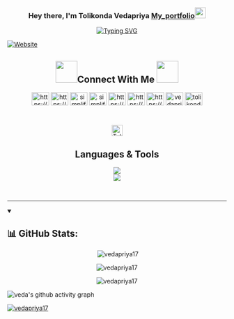 <h3 align="center">Hey there, I'm Tolikonda Vedapriya <a href="https://vedapriya17.github.io/My_portfolio/">My_portfolio<a><img src="https://media.giphy.com/media/hvRJCLFzcasrR4ia7z/giphy.gif" width="25px"></h3>
<p align="center" ><a href="https://git.io/typing-svg"><img src="https://readme-typing-svg.herokuapp.com?font=Fira+Code&weight=700&pause=1000&center=true&vCenter=true&random=false&width=535&lines=Web+Developer;Full+Stack+Developer;Wordpress+Developer" alt="Typing SVG" /></a></p>
    
[![Website](https://img.shields.io/website?style=for-the-badge&up_message=Tolikonda%20vedapriya&url=https%3A%2F%2Fvedapriya17.github.io/My_portfolio%2F)](https://vedapriya17.github.io/My_portfolio/)
<h2 align="center"> <img src="https://raw.githubusercontent.com/ShahriarShafin/ShahriarShafin/main/Assets/handshake.gif" width="50"/>Connect With Me <img src="https://raw.githubusercontent.com/ShahriarShafin/ShahriarShafin/main/Assets/handshake.gif" width="50"/></h2>

<p align="center">
<a href="https://vedapriya17.github.io/My_portfolio/" target="blank"><img align="center" src="https://img.icons8.com/?size=512&id=n9d0Hm43JCPK&format=png" alt="https://dev.to/shinchancode" height="30" width="40" /></a>
<a href="https://www.linkedin.com/in/veda-priya-8524b8259/" target="blank"><img align="center" src="https://raw.githubusercontent.com/rahuldkjain/github-profile-readme-generator/master/src/images/icons/Social/linked-in-alt.svg" alt="https://www.linkedin.com/in/veda-priya-8524b8259/" height="30" width="40" /></a>
<a href="https://www.instagram.com/priyuu.__17" target="blank"><img align="center" src="https://raw.githubusercontent.com/rahuldkjain/github-profile-readme-generator/master/src/images/icons/Social/instagram.svg" alt="simplified_learner" height="30" width="40" /></a>
<a href="https://api.whatsapp.com/send/?phone=919154202411&text&app_absent=0&lang=en" target="blank"><img align="center" src="https://raw.githubusercontent.com/rahuldkjain/github-profile-readme-generator/master/src/images/icons/Social/whatsapp.svg" alt="simplified_learner" height="30" width="40" /></a>
<a href="https://www.hackerrank.com/vedapriya" target="blank"><img align="center" src="https://raw.githubusercontent.com/rahuldkjain/github-profile-readme-generator/master/src/images/icons/Social/hackerrank.svg" alt="https://www.hackerrank.com/vedapriya" height="30" width="40" /></a>
<a href="https://github.com/vedapriya17" target="blank"><img align="center" src="https://img.icons8.com/ios-filled/50/FD7E14/github.png" alt="https://dev.to/shinchancode" height="30" width="40" /></a>
<a href="https://twitter.com/v_vedapriya" target="blank"><img align="center" src="https://img.icons8.com/fluency/48/twitter.png" alt="https://dev.to/shinchancode" height="30" width="40" /></a>
<a href="https://www.leetcode.com/vedapriya17" target="blank"><img align="center" src="https://raw.githubusercontent.com/rahuldkjain/github-profile-readme-generator/master/src/images/icons/Social/leet-code.svg" alt="vedapriya17" height="30" width="40" /></a>
<a href="https://www.codechef.com/users/tolikonda vedapriya" target="blank"><img align="center" src="https://cdn.jsdelivr.net/npm/simple-icons@3.1.0/icons/codechef.svg" alt="tolikonda vedapriya" height="30" width="40" /></a>
</p>
<br>
<p align="center"> <img height="25px" src="https://komarev.com/ghpvc/?username=vedapriya17&label=Profile%20views&color=0e75b6&style=flat" alt="Tolikonda vedapriya" /> </p>

<h2 align="center"> Languages & Tools </h2>
<p align="center">
    <img src="https://skillicons.dev/icons?i=c,cpp,py,java,html,css,js,nodejs,flask,git,react" />
  <br>
    <img src="https://skillicons.dev/icons?i=mysql,vscode,aws" />
</p><br>
<hr>

<details open> 
  <summary><h2>📊 GitHub Stats:</h2></summary>

<p align="center" >&nbsp;<img src="https://github-readme-stats.vercel.app/api?username=vedapriya17&theme=merko&hide_border=false&include_all_commits=true&count_private=true&show_icons=true&locale=en" alt="vedapriya17" /></p>
<p align="center" ><img src="https://github-readme-stats.vercel.app/api/top-langs?username=vedapriya17&theme=merko&hide_border=false&show_icons=true&locale=en&layout=compact" alt="vedapriya17" /></p>
<p align="center" ><img src="https://streak-stats.demolab.com?user=vedapriya17&theme=dark&border_radius=7.8" alt="vedapriya17" /></p>
</details>

![veda's github activity graph](https://github-readme-activity-graph.vercel.app/graph?username=vedapriya17&bg_color=000000&color=8c8aff&line=5257ff&point=38e8ff&area=true&hide_border=true)


<p align="left"> <a href="https://github.com/ryo-ma/github-profile-trophy"><img src="https://github-profile-trophy.vercel.app/?username=vedapriya17" alt="vedapriya17" /></a> </p>
